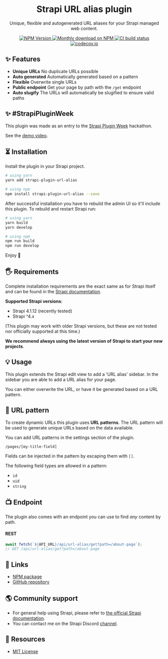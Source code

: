 <div align="center">
<h1>Strapi URL alias plugin</h1>
	
<p style="margin-top: 0;">Unique, flexible and autogenerated URL aliases for your Strapi managed web content.</p>
	
<p>
  <a href="https://www.npmjs.org/package/strapi-plugin-url-alias">
    <img src="https://img.shields.io/npm/v/strapi-plugin-url-alias/latest.svg" alt="NPM Version" />
  </a>
  <a href="https://www.npmjs.org/package/strapi-plugin-url-alias">
    <img src="https://img.shields.io/npm/dm/strapi-plugin-url-alias" alt="Monthly download on NPM" />
  </a>
  <a href="https://codecov.io/gh/strapi-community/strapi-plugin-url-alias">
    <img src="https://img.shields.io/github/workflow/status/strapi-community/strapi-plugin-url-alias/Tests/master" alt="CI build status" />
  </a>
  <a href="https://codecov.io/gh/strapi-community/strapi-plugin-url-alias">
    <img src="https://codecov.io/gh/strapi-community/strapi-plugin-url-alias/coverage.svg?branch=master" alt="codecov.io" />
  </a>
</p>
</div>

## ✨ Features

- **Unique URLs** No duplicate URLs possible
- **Auto generated** Automatically generated based on a pattern
- **Flexible** Overwrite single URLs
- **Public endpoint** Get your page by path with the `/get` endpoint
- **Auto slugify** The URLs will automatically be slugified to ensure valid paths

## ✨ #StrapiPluginWeek

This plugin was made as an entry to the <a href="https://lu.ma/strapihacks">Strapi Plugin Week</a> hackathon.

See the <a href="https://www.loom.com/share/5409b9415e3e4b66ad27eab967c393d0">demo video</a>.

## ⏳ Installation

Install the plugin in your Strapi project.

```bash
# using yarn
yarn add strapi-plugin-url-alias

# using npm
npm install strapi-plugin-url-alias --save
```

After successful installation you have to rebuild the admin UI so it'll include this plugin. To rebuild and restart Strapi run:

```bash
# using yarn
yarn build
yarn develop

# using npm
npm run build
npm run develop
```

Enjoy 🎉

## 🖐 Requirements

Complete installation requirements are the exact same as for Strapi itself and can be found in the [Strapi documentation](https://strapi.io/documentation).

**Supported Strapi versions**:

- Strapi 4.1.12 (recently tested)
- Strapi ^4.x

(This plugin may work with older Strapi versions, but these are not tested nor officially supported at this time.)

**We recommend always using the latest version of Strapi to start your new projects**.

## 💡 Usage
This plugin extends the Strapi edit view to add a 'URL alias' sidebar. In the sidebar you are able to add a URL alias for your page.

You can either overwrite the URL, or have it be generated based on a URL pattern.

## 🔌 URL pattern
To create dynamic URLs this plugin uses **URL patterns**. The URL pattern will be used to generate unique URLs based on the data available.

You can add URL patterns in the settings section of the plugin.

```
/pages/[my-title-field]
```

Fields can be injected in the pattern by escaping them with `[]`.

The following field types are allowed in a pattern:

- `id`
- `uid`
- `string`

## 📺  Endpoint

The plugin also comes with an endpoint you can use to find _any_ content by path.

#### REST

```js
await fetch(`${API_URL}/api/url-alias/get?path=/about-page`);
// GET /api/url-alias/get?path=/about-page
```

## 🔗 Links

- [NPM package](https://www.npmjs.com/package/strapi-plugin-url-alias)
- [GitHub repository](https://github.com/strapi-community/strapi-plugin-url-alias)

## 🌎 Community support

- For general help using Strapi, please refer to [the official Strapi documentation](https://strapi.io/documentation/).
- You can contact me on the Strapi Discord [channel](https://discord.strapi.io/).

## 📝 Resources

- [MIT License](LICENSE.md)
